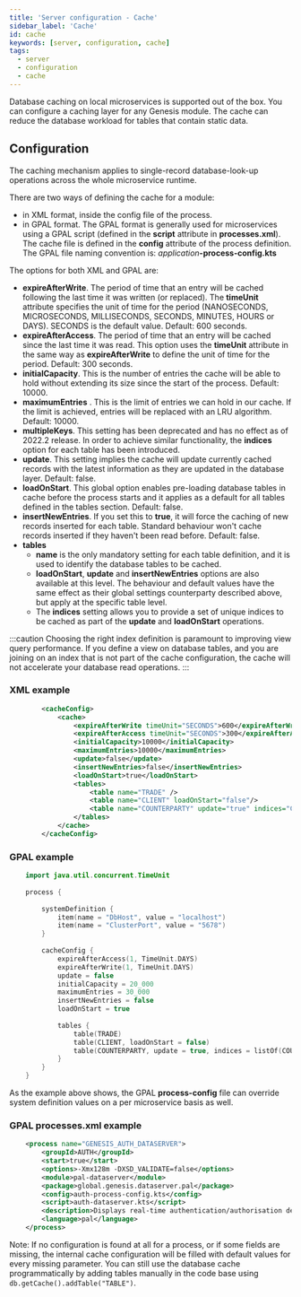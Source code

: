 ```yaml
---
title: 'Server configuration - Cache'
sidebar_label: 'Cache'
id: cache
keywords: [server, configuration, cache]
tags:
  - server
  - configuration
  - cache
---
```



Database caching on local microservices is supported out of the box. You can configure a caching layer for any Genesis module. The cache can reduce the database workload for tables that contain static data.

## Configuration

The caching mechanism applies to single-record database-look-up operations across the whole microservice runtime.

There are two ways of defining the cache for a module:

* in XML format, inside the config file of the process.
* in GPAL format. The GPAL format is generally used for microservices using a GPAL script (defined in the **script** attribute in **processes.xml**). The cache file is defined in the **config** attribute of the process definition. The GPAL file naming convention is: _application_**-process-config.kts**

The options for both XML and GPAL are:

* **expireAfterWrite**. The period of time that an entry will be cached following the last time it was written (or replaced). The **timeUnit** attribute specifies the unit of time for the period (NANOSECONDS, MICROSECONDS, MILLISECONDS, SECONDS, MINUTES, HOURS or DAYS). SECONDS is the default value. Default: 600 seconds.
* **expireAfterAccess**. The period of time that an entry will be cached since the last time it was read. This option uses the **timeUnit** attribute in the same way as **expireAfterWrite** to define the unit of time for the period. Default: 300 seconds.
* **initialCapacity**. This is the number of entries the cache will be able to hold without extending its size since the start of the process. Default: 10000.
* **maximumEntries** . This is the limit of entries we can hold in our cache. If the limit is achieved, entries will be replaced with an LRU algorithm. Default: 10000.
* **multipleKeys**. This setting has been deprecated and has no effect as of 2022.2 release. In order to achieve similar functionality, the **indices** option for each table has been introduced.
* **update**. This setting implies the cache will update currently cached records with the latest information as they are updated in the database layer. Default: false.
* **loadOnStart**. This global option enables pre-loading database tables in cache before the process starts and it applies as a default for all tables defined in the tables section. Default: false.
* **insertNewEntries**. If you set this to **true**, it will force the caching of new records inserted for each table. Standard behaviour won't cache records inserted if they haven't been read before. Default: false.
* **tables**
  * **name** is the only mandatory setting for each table definition, and it is used to identify the database tables to be cached.
  * **loadOnStart**, **update** and **insertNewEntries** options are also available at this level. The behaviour and default values have the same effect as their global settings counterparty described above, but apply at the specific table level.
  * The **indices** setting allows you to provide a set of unique indices to be cached as part of the **update** and **loadOnStart** operations.

:::caution
Choosing the right index definition is paramount to improving view query performance. If you define a view on database tables, and you are joining on an index that is not part of the cache configuration, the cache will not accelerate your database read operations.
:::

### XML example
```xml
        <cacheConfig>
    		<cache>
    			<expireAfterWrite timeUnit="SECONDS">600</expireAfterWrite>
    			<expireAfterAccess timeUnit="SECONDS">300</expireAfterAccess>
    			<initialCapacity>10000</initialCapacity>
    			<maximumEntries>10000</maximumEntries>
    			<update>false</update>
    			<insertNewEntries>false</insertNewEntries>
                <loadOnStart>true</loadOnStart>
    			<tables>
    				<table name="TRADE" />
    				<table name="CLIENT" loadOnStart="false"/>
                    <table name="COUNTERPARTY" update="true" indices="COUNTERPARTY_BY_ID|COUNTERPARTY_BY_LONG_NAME" insertNewEntries="true"/>
    			</tables>
    		</cache>
    	</cacheConfig>
```
### GPAL example
```kotlin
    import java.util.concurrent.TimeUnit
    
    process {
    
        systemDefinition {
            item(name = "DbHost", value = "localhost")
            item(name = "ClusterPort", value = "5678")
        }
    
        cacheConfig {
            expireAfterAccess(1, TimeUnit.DAYS)
            expireAfterWrite(1, TimeUnit.DAYS)
            update = false
            initialCapacity = 20_000
            maximumEntries = 30_000
            insertNewEntries = false
            loadOnStart = true
    
            tables {
                table(TRADE)
                table(CLIENT, loadOnStart = false)
                table(COUNTERPARTY, update = true, indices = listOf(COUNTERPARTY.BY_ID, COUNTERPARTY.BY_LONG_NAME), insertNewEntries = true)
            }
        }
    }
```

As the example above shows, the GPAL **process-config** file can override system definition values on a per microservice basis as well.

### GPAL processes.xml example
```xml
    <process name="GENESIS_AUTH_DATASERVER">
        <groupId>AUTH</groupId>
        <start>true</start>
        <options>-Xmx128m -DXSD_VALIDATE=false</options>
        <module>pal-dataserver</module>
        <package>global.genesis.dataserver.pal</package>
        <config>auth-process-config.kts</config>
        <script>auth-dataserver.kts</script>
        <description>Displays real-time authentication/authorisation details</description>
        <language>pal</language>
    </process>
```

Note: If no configuration is found at all for a process, or if some fields are missing, the internal cache configuration will be filled with default values for every missing parameter. You can still use the database cache programmatically by adding tables manually in the code base using ```db.getCache().addTable("TABLE")```.

